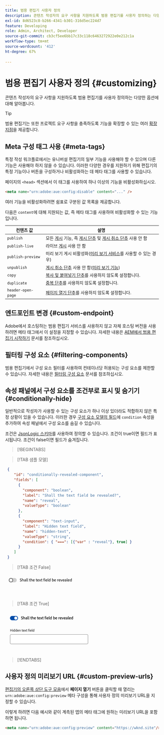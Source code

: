 ```yaml
---
title: 범용 편집기 사용자 정의
description: 콘텐츠 작성자의 요구 사항을 지원하도록 범용 편집기를 사용자 정의하는 다양한 옵션에 대해 알아봅니다.
exl-id: 8d6523c8-b266-4341-b301-316d5ec224d7
feature: Developing
role: Admin, Architect, Developer
source-git-commit: cb3cf5ee6bb17c33c118c6463272922e0e212c1a
workflow-type: tm+mt
source-wordcount: '412'
ht-degree: 67%

---
```



# 범용 편집기 사용자 정의 {#customizing}

콘텐츠 작성자의 요구 사항을 지원하도록 범용 편집기를 사용자 정의하는 다양한 옵션에 대해 알아봅니다.

>[!TIP]
>
>범용 편집기는 또한 프로젝트 요구 사항을 충족하도록 기능을 확장할 수 있는 여러 [확장 지점](/help/implementing/universal-editor/extending.md)을 제공합니다.

## Meta 구성 태그 사용 {#meta-tags}

특정 작성 워크플로에서는 유니버설 편집기의 일부 기능을 사용해야 할 수 있으며 다른 기능은 사용해야 하지 않을 수 있습니다. 이러한 다양한 경우를 지원하기 위해 편집기의 특정 기능이나 버튼을 구성하거나 비활성화하는 데 메타 태그를 사용할 수 있습니다.

페이지의 `<head>` 섹션에서 이 태그를 사용하여 하나 이상의 기능을 비활성화하십시오.

```html
<meta name="urn:adobe:aue:config:disable" content="..." />
```

여러 기능을 비활성화하려면 쉼표로 구분된 값 목록을 제공합니다.

다음은 `content`에 대해 지원되는 값, 즉 메타 태그를 사용하여 비활성화할 수 있는 기능입니다.

| 컨텐츠 값 | 설명 |
|---|---|
| `publish` | 모든 [게시](/help/sites-cloud/authoring/universal-editor/publishing.md) 기능, 즉 [게시 단추](/help/sites-cloud/authoring/universal-editor/navigation.md#publish) 및 [게시 취소 단추](/help/sites-cloud/authoring/universal-editor/navigation.md#ellipsis) 사용 안 함 |
| `publish-live` | 라이브 [게시](/help/sites-cloud/authoring/universal-editor/publishing.md) 사용 안 함 |
| `publish-preview` | 미리 보기 게시 비활성화([미리 보기 서비스](/help/sites-cloud/authoring/sites-console/previewing-content.md)를 사용할 수 있는 경우) |
| `unpublish` | [게시 취소 단추](/help/sites-cloud/authoring/universal-editor/publishing.md#unpublishing-content) 사용 안 함([미리 보기 기능](/help/release-notes/universal-editor/preview.md)) |
| `copy` | [복사 및 붙여넣기 단추](/help/sites-cloud/authoring/universal-editor/authoring.md#copy-paste)를 사용하지 않도록 설정합니다. |
| `duplicate` | [중복 단추](/help/sites-cloud/authoring/universal-editor/navigation.md#duplicate)를 사용하지 않도록 설정합니다. |
| `header-open-page` | [페이지 열기 단추](/help/sites-cloud/authoring/universal-editor/navigation.md#open-page)를 사용하지 않도록 설정합니다. |

## 엔드포인트 변경 {#custom-endpoint}

Adobe에서 호스팅하는 범용 편집기 서비스를 사용하지 않고 자체 호스팅 버전을 사용하려면 메타 태그에서 이 설정을 지정할 수 있습니다. 자세한 내용은 [AEM에서 범용 편집기 시작하기](/help/implementing/universal-editor/getting-started.md##configuration-settings) 문서를 참조하십시오.

## 필터링 구성 요소 {#filtering-components}

범용 편집기에서 구성 요소 필터를 사용하여 컨테이너당 허용되는 구성 요소를 제한할 수 있습니다. 자세한 내용은 [필터링 구성 요소](/help/implementing/universal-editor/filtering.md) 문서를 참조하십시오.

## 속성 패널에서 구성 요소를 조건부로 표시 및 숨기기 {#conditionally-hide}

일반적으로 작성자가 사용할 수 있는 구성 요소가 하나 이상 있더라도 적합하지 않은 특정 상황이 있을 수 있습니다. 이러한 경우 [구성 요소 모델의 필드](/help/implementing/universal-editor/field-types.md#fields)에 `condition` 속성을 추가하여 속성 패널에서 구성 요소를 숨길 수 있습니다.

조건은 [JsonLogic 스키마](https://jsonlogic.com/)를 사용하여 정의할 수 있습니다. 조건이 true이면 필드가 표시됩니다. 조건이 false이면 필드가 숨겨집니다.

>[!BEGINTABS]

>[!TAB 샘플 모델]

```json
 {
    "id": "conditionally-revealed-component",
    "fields": [
      {
        "component": "boolean",
        "label": "Shall the text field be revealed?",
        "name": "reveal",
        "valueType": "boolean"
      },
      {
        "component": "text-input",
        "label": "Hidden text field",
        "name": "hidden-text",
        "valueType": "string",
        "condition": { "===": [{"var" : "reveal"}, true] }
      }
    ]
 }
```

>[!TAB 조건 False]

![숨겨진 텍스트 필드](assets/hidden.png)

>[!TAB 조건 True]

![표시된 텍스트 필드](assets/shown.png)

>[!ENDTABS]

## 사용자 정의 미리보기 URL {#custom-preview-urls}

[편집기의 오른쪽 상단 도구 모음](/help/sites-cloud/authoring/universal-editor/navigation.md#universal-editor-toolbar)에서 **페이지 열기** 버튼을 클릭할 때 열리는 `urn:adobe:aue:config:preview` 메타 구성을 통해 사용자 정의 미리보기 URL을 지정할 수 있습니다.

이렇게 하려면 다음 예시와 같이 계측된 앱의 메타 태그에 원하는 미리보기 URL을 포함하면 됩니다.

```html
<meta name="urn:adobe:aue:config:preview" content="https://wknd.site"/>
```
